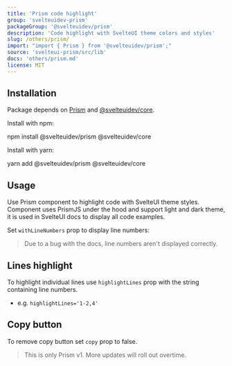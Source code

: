 ```yaml
---
title: 'Prism code highlight'
group: 'svelteuidev-prism'
packageGroup: '@svelteuidev/prism'
description: 'Code highlight with SvelteUI theme colors and styles'
slug: /others/prism/
import: "import { Prism } from '@svelteuidev/prism';"
source: 'svelteui-prism/src/lib'
docs: 'others/prism.md'
license: MIT
---
```


<script>
    import { Prism } from '@svelteuidev/prism';
    import { Box } from '@svelteuidev/core';
    import { Heading, Preview, CodeBlock } from 'components';


    const prismExampleCode = `
    <script>
        import { Button } from '@svelteuidev/core'
    <\/script>

    <Button>Hello<\/Button>
    `
    
    const prismCode = `
    <script>
        import { Prism } from '@svelteuidev/prism'

        const prismExampleCode = \`
        <script>
            import { Button } from '@svelteuidev/core'
        <\/script>

        <Button>Hello<\/Button>
        \`
        
        <Prism language='svelte' code={prismExampleCode} \/>
    <\/script>

    <Button>Hello<\/Button>
    `

    const prismCodeLineNumbers = `
    <script>
        import { Prism } from '@svelteuidev/prism'

        const prismExampleCode = \`
        <script>
            import { Button } from '@svelteuidev/core'
        <\/script>

        <Button>Hello<\/Button>
        \`
        
        <Prism lineNumbers language='svelte' code={prismExampleCode} \/>
    <\/script>

    <Button>Hello<\/Button>
    `
    const prismCodeHighlight = `
    <script>
        import { Prism } from '@svelteuidev/prism'

        const prismExampleCode = \`
        <script>
            import { Button } from '@svelteuidev/core'
        <\/script>

        <Button>Hello<\/Button>
        \`
        
        <Prism lineNumbers highlightLines='3-4' language='svelte' code={prismExampleCode} \/>
    <\/script>

    <Button>Hello<\/Button>
    `
    const prismCodeCopy = `
    <script>
        import { Prism } from '@svelteuidev/prism'

        const prismExampleCode = \`
        <script>
            import { Button } from '@svelteuidev/core'
        <\/script>

        <Button>Hello<\/Button>
        \`
        
        <Prism copy={false} language='svelte' code={prismExampleCode} \/>
    <\/script>

    <Button>Hello<\/Button>
    `
</script>

<Heading />

## Installation

Package depends on [Prism](https://) and [@svelteuidev/core](https://www.npmjs.com/package/@svelteuidev/core).

Install with npm:

<CodeBlock copy>
    npm install @svelteuidev/prism @svelteuidev/core
</CodeBlock>

Install with yarn:

<CodeBlock copy>
    yarn add @svelteuidev/prism @svelteuidev/core
</CodeBlock>

## Usage

Use Prism component to highlight code with SvelteUI theme styles. Component uses PrismJS under the hood and support light and dark theme, it is used in SvelteUI docs to display all code examples.

<Preview width={70} cols={1} code={prismCode}>
    <Box css={{pre: {bc: '$gray50'}, 'pre code': {color: '$gray900'}}}>
        <Prism language='svelte' code={prismExampleCode} />
    </Box>
</Preview>

Set `withLineNumbers` prop to display line numbers:

> Due to a bug with the docs, line numbers aren't displayed correctly.

<Preview width={70} cols={1} code={prismCodeLineNumbers}>
    <Box css={{pre: {bc: '$gray50'}, 'pre code': {color: '$gray900'}}}>
        <Prism lineNumbers language='svelte' code={prismExampleCode} />
    </Box>
</Preview>

## Lines highlight

To highlight individual lines use `highlightLines` prop with the string containing
line numbers.

- e.g. `highlightLines='1-2,4'`

<Preview width={70} cols={1} code={prismCodeHighlight}>
    <Box css={{pre: {bc: '$gray50'}, 'pre code': {color: '$gray900'}}}>
        <Prism lineNumbers highlightLines='3-4' language='svelte' code={prismExampleCode} />
    </Box>
</Preview>

## Copy button

To remove copy button set `copy` prop to false.

<Preview width={70} cols={1} code={prismCodeCopy}>
    <Box css={{pre: {bc: '$gray50'}, 'pre code': {color: '$gray900'}}}>
        <Prism copy={false} language='svelte' code={prismExampleCode} />
    </Box>
</Preview>

> This is only Prism v1. More updates will roll out overtime.